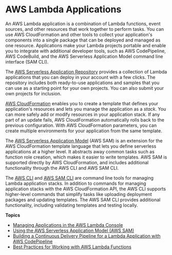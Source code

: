 # AWS Lambda Applications<a name="deploying-lambda-apps"></a>

An AWS Lambda application is a combination of Lambda functions, event sources, and other resources that work together to perform tasks\. You can use AWS CloudFormation and other tools to collect your application's components into a single package that can be deployed and managed as one resource\. Applications make your Lambda projects portable and enable you to integrate with additional developer tools, such as AWS CodePipeline, AWS CodeBuild, and the AWS Serverless Application Model command line interface \(SAM CLI\)\.

The [AWS Serverless Application Repository](https://docs.aws.amazon.com/serverlessrepo/latest/devguide/) provides a collection of Lambda applications that you can deploy in your account with a few clicks\. The repository includes both ready\-to\-use applications and samples that you can use as a starting point for your own projects\. You can also submit your own projects for inclusion\.

[AWS CloudFormation](https://docs.aws.amazon.com/AWSCloudFormation/latest/UserGuide/cfn-whatis-concepts.html) enables you to create a template that defines your application's resources and lets you manage the application as a *stack*\. You can more safely add or modify resources in your application stack\. If any part of an update fails, AWS CloudFormation automatically rolls back to the previous configuration\. With AWS CloudFormation parameters, you can create multiple environments for your application from the same template\.

The [AWS Serverless Application Model](serverless_app.md) \(AWS SAM\) is an extension for the AWS CloudFormation template language that lets you define serverless applications at a higher level\. It abstracts away common tasks such as function role creation, which makes it easier to write templates\. AWS SAM is supported directly by AWS CloudFormation, and includes additional functionality through the AWS CLI and AWS SAM CLI\.

The [AWS CLI](https://docs.aws.amazon.com/cli/latest/userguide/) and [AWS SAM CLI](https://docs.aws.amazon.com/serverless-application-model/latest/developerguide/serverless-sam-reference.html) are command line tools for managing Lambda application stacks\. In addition to commands for managing application stacks with the AWS CloudFormation API, the AWS CLI supports higher\-level commands that simplify tasks like uploading deployment packages and updating templates\. The AWS SAM CLI provides additional functionality, including validating templates and testing locally\.

**Topics**
+ [Managing Applications in the AWS Lambda Console](applications-console.md)
+ [Using the AWS Serverless Application Model \(AWS SAM\)](serverless_app.md)
+ [Building a Continuous Delivery Pipeline for a Lambda Application with AWS CodePipeline](build-pipeline.md)
+ [Best Practices for Working with AWS Lambda Functions](best-practices.md)